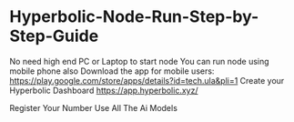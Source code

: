 # Hyperbolic-Node-Run-Step-by-Step-Guide

No need high end PC or Laptop to start node
You can run node using mobile phone also
Download the app for mobile users: https://play.google.com/store/apps/details?id=tech.ula&pli=1
Create your Hyperbolic Dashboard
https://app.hyperbolic.xyz/

Register Your Number
Use All The Ai Models
